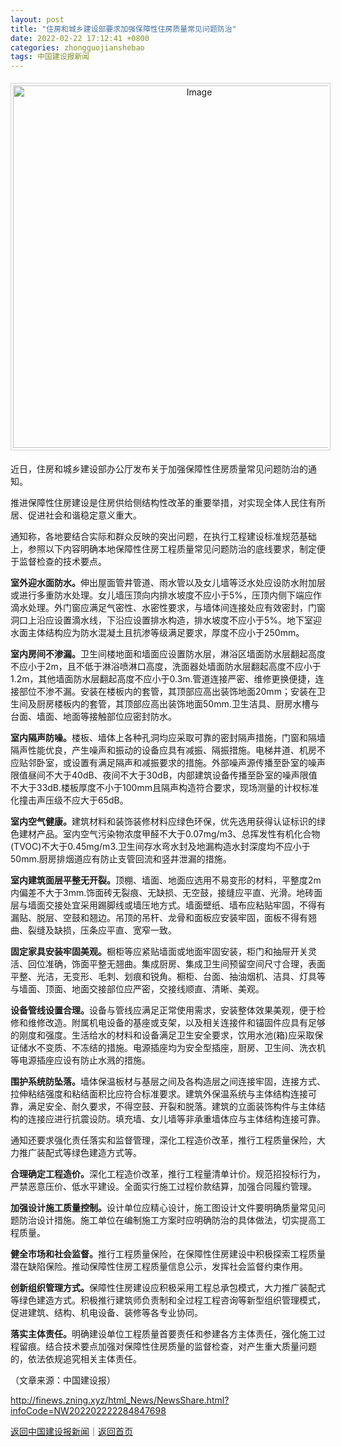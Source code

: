 ```yaml
---
layout: post
title: "住房和城乡建设部要求加强保障性住房质量常见问题防治"
date: 2022-02-22 17:12:41 +0800
categories: zhongguojianshebao
tags: 中国建设报新闻
---
```

<center><img src="https://dfscdn.dfcfw.com/download/D25612839854377088951_w1080h539.jpg" alt="Image" width="580" style="border:#d1d1d1 1px solid;padding:3px;margin:5px 0;" /></center><p>近日，住房和城乡建设部办公厅发布关于加强保障性住房质量常见问题防治的通知。</p>
 <p>推进保障性住房建设是住房供给侧结构性改革的重要举措，对实现全体人民住有所居、促进社会和谐稳定意义重大。</p>
 <p>通知称，各地要结合实际和群众反映的突出问题，在执行工程建设标准规范基础上，参照以下内容明确本地保障性住房工程质量常见问题防治的底线要求，制定便于监督检查的技术要点。</p>
 <p><strong>室外迎水面防水。</strong>伸出屋面管井管道、雨水管以及女儿墙等泛水处应设防水附加层或进行多重防水处理。女儿墙压顶向内排水坡度不应小于5%，压顶内侧下端应作滴水处理。外门窗应满足气密性、水密性要求，与墙体间连接处应有效密封，门窗洞口上沿应设置滴水线，下沿应设置排水构造，排水坡度不应小于5%。地下室迎水面主体结构应为防水混凝土且抗渗等级满足要求，厚度不应小于250mm。</p>
 <p><strong>室内房间不渗漏。</strong>卫生间楼地面和墙面应设置防水层，淋浴区墙面防水层翻起高度不应小于2m，且不低于淋浴喷淋口高度，洗面器处墙面防水层翻起高度不应小于1.2m，其他墙面防水层翻起高度不应小于0.3m.管道连接严密、维修更换便捷，连接部位不渗不漏。安装在楼板内的套管，其顶部应高出装饰地面20mm；安装在卫生间及厨房楼板内的套管，其顶部应高出装饰地面50mm.卫生洁具、厨房水槽与台面、墙面、地面等接触部位应密封防水。</p>
 <p><strong>室内隔声防噪。</strong>楼板、墙体上各种孔洞均应采取可靠的密封隔声措施，门窗和隔墙隔声性能优良，产生噪声和振动的设备应具有减振、隔振措施。电梯井道、机房不应贴邻卧室，或设置有满足隔声和减振要求的措施。外部噪声源传播至卧室的噪声限值昼间不大于40dB、夜间不大于30dB，内部建筑设备传播至卧室的噪声限值不大于33dB.楼板厚度不小于100mm且隔声构造符合要求，现场测量的计权标准化撞击声压级不应大于65dB。</p>
 <p><strong>室内空气健康。</strong>建筑材料和装饰装修材料应绿色环保，优先选用获得认证标识的绿色建材产品。室内空气污染物浓度甲醛不大于0.07mg/m3、总挥发性有机化合物(TVOC)不大于0.45mg/m3.卫生间存水弯水封及地漏构造水封深度均不应小于50mm.厨房排烟道应有防止支管回流和竖井泄漏的措施。</p>
 <p><strong>室内建筑面层平整无开裂。</strong>顶棚、墙面、地面应选用不易变形的材料，平整度2m内偏差不大于3mm.饰面砖无裂痕、无缺损、无空鼓，接缝应平直、光滑。地砖面层与墙面交接处宜采用踢脚线或墙压地方式。墙面壁纸、墙布应粘贴牢固，不得有漏贴、脱层、空鼓和翘边。吊顶的吊杆、龙骨和面板应安装牢固，面板不得有翘曲、裂缝及缺损，压条应平直、宽窄一致。</p>
 <p><strong>固定家具安装牢固美观。</strong>橱柜等应紧贴墙面或地面牢固安装，柜门和抽屉开关灵活、回位准确，饰面平整无翘曲。集成厨房、集成卫生间预留空间尺寸合理，表面平整、光洁，无变形、毛刺、划痕和锐角。橱柜、台面、抽油烟机、洁具、灯具等与墙面、顶面、地面交接部位应严密，交接线顺直、清晰、美观。</p>
 <p><strong>设备管线设置合理。</strong>设备与管线应满足正常使用需求，安装整体效果美观，便于检修和维修改造。附属机电设备的基座或支架，以及相关连接件和锚固件应具有足够的刚度和强度。生活给水的材料和设备满足卫生安全要求，饮用水池(箱)应采取保证储水不变质、不冻结的措施。电源插座均为安全型插座，厨房、卫生间、洗衣机等电源插座应设有防止水溅的措施。</p>
 <p><strong>围护系统防坠落。</strong>墙体保温板材与基层之间及各构造层之间连接牢固，连接方式、拉伸粘结强度和粘结面积比应符合标准要求。建筑外保温系统与主体结构连接可靠，满足安全、耐久要求，不得空鼓、开裂和脱落。建筑的立面装饰构件与主体结构的连接应进行抗震设防。填充墙、女儿墙等非承重墙体应与主体结构连接可靠。</p>
 <p>通知还要求强化责任落实和监督管理，深化工程造价改革，推行工程质量保险，大力推广装配式等绿色建造方式等。</p>
 <p><strong>合理确定工程造价。</strong>深化工程造价改革，推行工程量清单计价。规范招投标行为，严禁恶意压价、低水平建设。全面实行施工过程价款结算，加强合同履约管理。</p>
 <p><strong>加强设计施工质量控制。</strong>设计单位应精心设计，施工图设计文件要明确质量常见问题防治设计措施。施工单位在编制施工方案时应明确防治的具体做法，切实提高工程质量。</p>
 <p><strong>健全市场和社会监督。</strong>推行工程质量保险，在保障性住房建设中积极探索工程质量潜在缺陷保险。推动保障性住房工程质量信息公示，发挥社会监督约束作用。</p>
 <p><strong>创新组织管理方式。</strong>保障性住房建设应积极采用工程总承包模式，大力推广装配式等绿色建造方式。积极推行建筑师负责制和全过程工程咨询等新型组织管理模式，促进建筑、结构、机电设备、装修等各专业协同。</p>
 <p><strong>落实主体责任。</strong>明确建设单位工程质量首要责任和参建各方主体责任，强化施工过程留痕。结合技术要点加强对保障性住房质量的监督检查，对产生重大质量问题的，依法依规追究相关主体责任。</p><p class="em_media">（文章来源：中国建设报）</p>

<http://finews.zning.xyz/html_News/NewsShare.html?infoCode=NW202202222284847698>

[返回中国建设报新闻](//finews.withounder.com/category/zhongguojianshebao.html)｜[返回首页](//finews.withounder.com/)